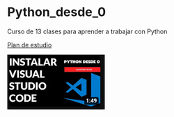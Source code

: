 # Python_desde_0
Curso de 13 clases para aprender a trabajar con Python

[Plan de estudio](https://drive.google.com/file/d/1EcJIR2Thrh3vF5IuI7u8ccj7w0Kv7Mea/view?usp=share_link)

**![Instalar Visual Studio Code](img/vsc.png)**
